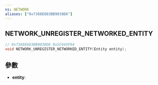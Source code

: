 ```yaml
---
ns: NETWORK
aliases: ["0x7368E683BB9038D6"]
---
```

## NETWORK_UNREGISTER_NETWORKED_ENTITY

```c
// 0x7368E683BB9038D6 0x5C645F64
void NETWORK_UNREGISTER_NETWORKED_ENTITY(Entity entity);
```


## 參數
* **entity**: 

